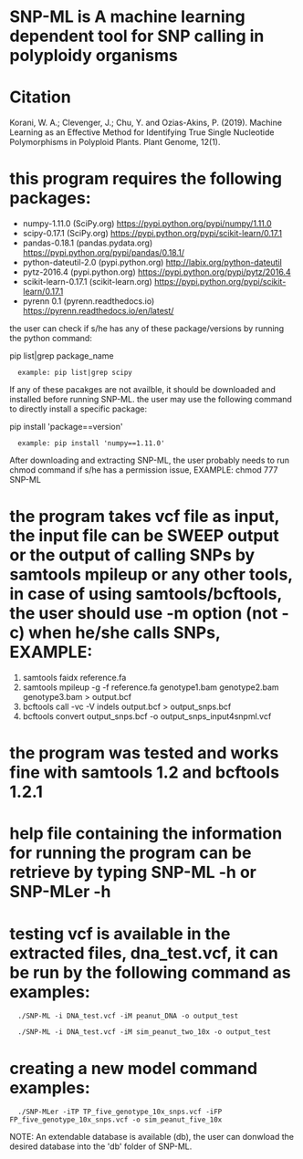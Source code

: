 # SNP-ML is A machine learning dependent tool for SNP calling in polyploidy organisms

# Citation
Korani, W. A.; Clevenger, J.;  Chu, Y. and Ozias-Akins, P. (2019). Machine Learning as an Effective Method for Identifying True Single Nucleotide Polymorphisms in Polyploid Plants. Plant Genome, 12(1).

# this program requires the following packages:
*   numpy-1.11.0 (SciPy.org) https://pypi.python.org/pypi/numpy/1.11.0
*   scipy-0.17.1 (SciPy.org) https://pypi.python.org/pypi/scikit-learn/0.17.1
*   pandas-0.18.1 (pandas.pydata.org) https://pypi.python.org/pypi/pandas/0.18.1/
*   python-dateutil-2.0 (pypi.python.org) http://labix.org/python-dateutil
*   pytz-2016.4 (pypi.python.org) https://pypi.python.org/pypi/pytz/2016.4
*   scikit-learn-0.17.1 (scikit-learn.org) https://pypi.python.org/pypi/scikit-learn/0.17.1
*   pyrenn 0.1 (pyrenn.readthedocs.io) https://pyrenn.readthedocs.io/en/latest/

the user can check if s/he has any of these package/versions by running the python command:

pip list|grep package_name
      
      example: pip list|grep scipy

If any of these pacakges are not availble, it should be downloaded and installed before running SNP-ML.
the user may use the following command to directly install a specific package: 

pip install 'package==version' 
      
      example: pip install 'numpy==1.11.0'

After downloading and extracting SNP-ML, the user probably needs to run chmod command if s/he has a permission issue, EXAMPLE: chmod 777 SNP-ML

# the program takes vcf file as input, the input file can be SWEEP output or the output of calling SNPs by samtools mpileup or any other tools, in case of using samtools/bcftools, the user should use -m option (not -c) when he/she calls SNPs, EXAMPLE:
1.   samtools faidx reference.fa
2.   samtools mpileup -g -f reference.fa genotype1.bam genotype2.bam genotype3.bam > output.bcf
3.   bcftools call -vc -V indels output.bcf > output_snps.bcf
4.   bcftools convert output_snps.bcf -o output_snps_input4snpml.vcf

# the program was tested and works fine with samtools 1.2 and bcftools 1.2.1
# help file containing the information for running the program can be retrieve by typing SNP-ML -h or SNP-MLer -h
# testing vcf is available in the extracted files, dna_test.vcf, it can be run by the following command as examples:
      ./SNP-ML -i DNA_test.vcf -iM peanut_DNA -o output_test

      ./SNP-ML -i DNA_test.vcf -iM sim_peanut_two_10x -o output_test
# creating a new model command examples:
      ./SNP-MLer -iTP TP_five_genotype_10x_snps.vcf -iFP FP_five_genotype_10x_snps.vcf -o sim_peanut_five_10x

NOTE: An extendable database is available (db), the user can donwload the desired database into the 'db' folder of SNP-ML.

